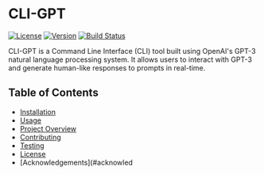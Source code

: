 # CLI-GPT

[![License](https://img.shields.io/github/license/abhishekchoudhary001/cli-gpt)](https://github.com/abhishekchoudhary001/cli-gpt/blob/main/LICENSE)
[![Version](https://img.shields.io/github/v/release/abhishekchoudhary001/cli-gpt)](https://github.com/abhishekchoudhary001/cli-gpt/releases)
[![Build Status](https://github.com/abhishekchoudhary001/cli-gpt/actions/workflows/python-package.yml/badge.svg)](https://github.com/abhishekchoudhary001/cli-gpt/actions/workflows/python-package.yml)

CLI-GPT is a Command Line Interface (CLI) tool built using OpenAI's GPT-3 natural language processing system. It allows users to interact with GPT-3 and generate human-like responses to prompts in real-time.

## Table of Contents
- [Installation](#installation)
- [Usage](#usage)
- [Project Overview](#project-overview)
- [Contributing](#contributing)
- [Testing](#testing)
- [License](#license)
- [Acknowledgements](#acknowled